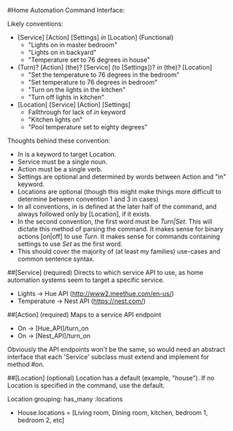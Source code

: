 #Home Automation Command Interface:

Likely conventions:
 - \[Service\] \[Action\] \[Settings\] *in* \[Location\]  \(Functional\)
   - "Lights on in master bedroom"
   - "Lights on in backyard"
   - "Temperature set to 76 degrees in house"
 - \(Turn\)? \[Action\] \(the\)? \[Service\] \(to \[Settings\]\)? *in* \(the\)? \[Location\]
   - "Set the temperature to 76 degrees in the bedroom"
   - "Set temperature to 76 degrees in bedroom"
   - "Turn on the lights in the kitchen"
   - "Turn off lights in kitchen"
 - \[Location\] \[Service\] \[Action\] \[Settings\]
   - Fallthrough for lack of *in* keyword
   - "Kitchen lights on"
   - "Pool temperature set to eighty degrees"

Thoughts behind these convention:

 - *In* is a keyword to target Location. 
 - Service must be a single noun. 
 - Action must be a single verb. 
 - Settings are optional and determined by words between Action and "in" keyword.
 - Locations are optional (though this might make things more difficult to determine between convention 1 and 3 in cases)
 - In all conventions, *in* is defined at the later half of the command, and always followed only by [Location], if it exists.
 - In the second convention, the first word must be *Turn|Set*. This will dictate this method of parsing the command. It makes sense for binary actions [on|off] to use *Turn*. It makes sense for commands containing settings to use *Set* as the first word.
 - This should cover the majority of (at least my families) use-cases and common sentence syntax.

##\[Service\] \(required\)
Directs to which service API to use, as home automation systems seem to target a specific service.

 - Lights -> Hue API (http://www2.meethue.com/en-us/)
 - Temperature -> Nest API (https://nest.com/)

##\[Action\] \(required\)
Maps to a service API endpoint

 - On -> \[Hue_API\]/turn_on
 - On -> \[Nest_API\]/turn_on

Obviously the API endpoints won't be the same, so would need an abstract interface that each 'Service' subclass must extend and implement for method #on.

##\[Location\] \(optional\)
Location has a default (example, "house"). If no Location is specified in the command, use the default.

Location grouping:
has_many :locations

 - House.locations = \[Living room, Dining room, kitchen, bedroom 1, bedroom 2, etc\]

